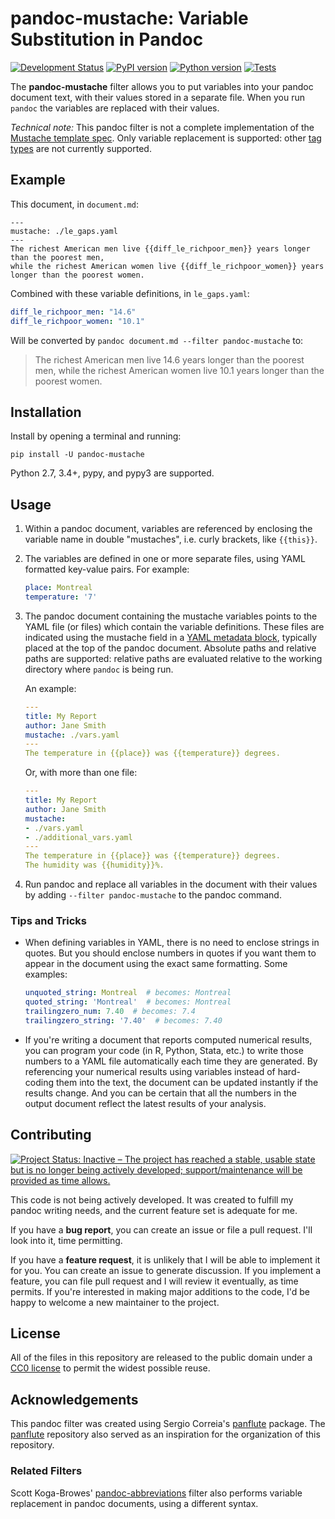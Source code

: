 # pandoc-mustache: Variable Substitution in Pandoc

[![Development Status](https://img.shields.io/pypi/status/pandoc-mustache.svg)](https://pypi.python.org/pypi/pandoc-mustache/)
[![PyPI version](https://img.shields.io/pypi/v/pandoc-mustache.svg)](https://pypi.python.org/pypi/pandoc-mustache/)
[![Python version](https://img.shields.io/pypi/pyversions/pandoc-mustache.svg)](https://pypi.python.org/pypi/pandoc-mustache/)
[![Tests](https://github.com/michaelstepner/pandoc-mustache/actions/workflows/tests.yaml/badge.svg)](https://github.com/michaelstepner/pandoc-mustache/actions/workflows/tests.yaml)

The **pandoc-mustache** filter allows you to put variables into your pandoc document text, with their values stored in a separate file. When you run `pandoc` the variables are replaced with their values.

*Technical note:* This pandoc filter is not a complete implementation of the [Mustache template spec](https://mustache.github.io/). Only variable replacement is supported: other [tag types](https://mustache.github.io/mustache.5.html#TAG-TYPES) are not currently supported.

## Example

This document, in `document.md`:

```
---
mustache: ./le_gaps.yaml
---
The richest American men live {{diff_le_richpoor_men}} years longer than the poorest men,
while the richest American women live {{diff_le_richpoor_women}} years longer than the poorest women.
```

Combined with these variable definitions, in `le_gaps.yaml`:

```yaml
diff_le_richpoor_men: "14.6"
diff_le_richpoor_women: "10.1"
```

Will be converted by `pandoc document.md --filter pandoc-mustache` to:

> The richest American men live 14.6 years longer than the poorest men, while the richest American women live 10.1 years longer than the poorest women.

## Installation

Install by opening a terminal and running:

```
pip install -U pandoc-mustache
```

Python 2.7, 3.4+, pypy, and pypy3 are supported.

## Usage

1. Within a pandoc document, variables are referenced by enclosing the variable name in double "mustaches", i.e. curly brackets, like `{{this}}`.

2. The variables are defined in one or more separate files, using YAML formatted key-value pairs. For example:

	```yaml
	place: Montreal
	temperature: '7'
	```

3. The pandoc document containing the mustache variables points to the YAML file (or files) which contain the variable definitions. These files are indicated using the mustache field in a [YAML metadata block](https://pandoc.org/MANUAL.html#metadata-blocks), typically placed at the top of the pandoc document. Absolute paths and relative paths are supported: relative paths are evaluated relative to the working directory where `pandoc` is being run.

    An example:

	```yaml
	---
	title: My Report
	author: Jane Smith
	mustache: ./vars.yaml
	---
	The temperature in {{place}} was {{temperature}} degrees.
	```

	Or, with more than one file:

	```yaml
	---
	title: My Report
	author: Jane Smith
	mustache:
	- ./vars.yaml
	- ./additional_vars.yaml
	---
	The temperature in {{place}} was {{temperature}} degrees.
	The humidity was {{humidity}}%.
	```

4. Run pandoc and replace all variables in the document with their values by adding `--filter pandoc-mustache` to the pandoc command.

### Tips and Tricks

* When defining variables in YAML, there is no need to enclose strings in quotes. But you should enclose numbers in quotes if you want them to appear in the document using the exact same formatting. Some examples:

	```yaml
	unquoted_string: Montreal  # becomes: Montreal
	quoted_string: 'Montreal'  # becomes: Montreal
	trailingzero_num: 7.40  # becomes: 7.4
	trailingzero_string: '7.40'  # becomes: 7.40
	```

* If you're writing a document that reports computed numerical results, you can program your code (in R, Python, Stata, etc.) to write those numbers to a YAML file automatically each time they are generated. By referencing your numerical results using variables instead of hard-coding them into the text, the document can be updated instantly if the results change. And you can be certain that all the numbers in the output document reflect the latest results of your analysis.

## Contributing

[![Project Status: Inactive – The project has reached a stable, usable state but is no longer being actively developed; support/maintenance will be provided as time allows.](http://www.repostatus.org/badges/latest/inactive.svg)](http://www.repostatus.org/#inactive)

This code is not being actively developed. It was created to fulfill my pandoc writing needs, and the current feature set is adequate for me.

If you have a **bug report**, you can create an issue or file a pull request. I'll look into it, time permitting.

If you have a **feature request**, it is unlikely that I will be able to implement it for you. You can create an issue to generate discussion. If you implement a feature, you can file pull request and I will review it eventually, as time permits. If you're interested in making major additions to the code, I'd be happy to welcome a new maintainer to the project.

## License

All of the files in this repository are released to the public domain under a [CC0 license](https://creativecommons.org/publicdomain/zero/1.0/) to permit the widest possible reuse.

## Acknowledgements

This pandoc filter was created using Sergio Correia's [panflute](https://github.com/sergiocorreia/panflute) package. The [panflute](https://github.com/sergiocorreia/panflute) repository also served as an inspiration for the organization of this repository.

### Related Filters

Scott Koga-Browes' [pandoc-abbreviations](https://github.com/scokobro/pandoc-abbreviations) filter also performs variable replacement in pandoc documents, using a different syntax.
